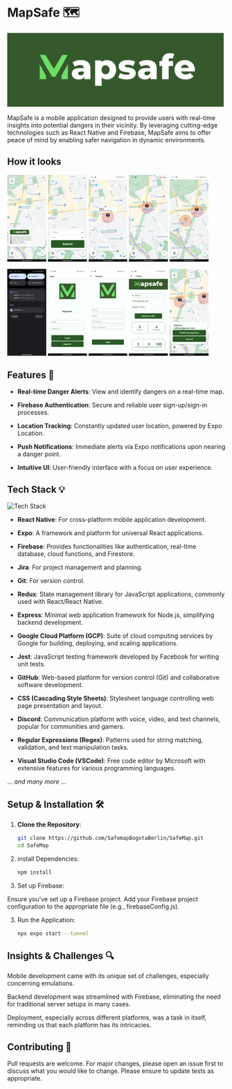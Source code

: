 # MapSafe 🗺️

<img src='client/assets/logo_words_vector.svg' width=500>

MapSafe is a mobile application designed to provide users with real-time insights into potential dangers in their vicinity. By leveraging cutting-edge technologies such as React Native and Firebase, MapSafe aims to offer peace of mind by enabling safer navigation in dynamic environments.

## How it looks

<img src='screens/Screenshot_20231019-144840.png' height=200>     <img src='screens/Screenshot_20231019-144911.png' height=200>     <img src='screens/Screenshot_20231019-154421.png' height=200>    <img src='screens/1000030829.png' height=200>     <img src='screens/1000030833.png' height=200> 




<img src='screens/1000030832.png' height=200>     <img src='screens/Screenshot_20231019-145047.png' height=200>     <img src='screens/Screenshot_20231019-145043.png' height=200>     <img src='screens/Screenshot_20231019-145013.png' height=200>      <img src='screens/Screenshot_20231019-145001.png' height=200>

## Features 🌟

- **Real-time Danger Alerts**: View and identify dangers on a real-time map.

- **Firebase Authentication**: Secure and reliable user sign-up/sign-in processes.

- **Location Tracking**: Constantly updated user location, powered by Expo Location.

- **Push Notifications**: Immediate alerts via Expo notifications upon nearing a danger point.

- **Intuitive UI**: User-friendly interface with a focus on user experience.

## Tech Stack 💡

![Tech Stack](https://skillicons.dev/icons?i=ts,react,redux,express,firebase,gcp,jest,github,css,discord,regex,vscode,git)

- **React Native**: For cross-platform mobile application development.

- **Expo**: A framework and platform for universal React applications.

- **Firebase**: Provides functionalities like authentication, real-time database, cloud functions, and Firestore.

- **Jira**: For project management and planning.

- **Git**: For version control.

- **Redux**: State management library for JavaScript applications, commonly used with React/React Native.

- **Express**: Minimal web application framework for Node.js, simplifying backend development.

- **Google Cloud Platform (GCP)**: Suite of cloud computing services by Google for building, deploying, and scaling applications.

- **Jest**: JavaScript testing framework developed by Facebook for writing unit tests.

- **GitHub**: Web-based platform for version control (Git) and collaborative software development.

- **CSS (Cascading Style Sheets)**: Stylesheet language controlling web page presentation and layout.

- **Discord**: Communication platform with voice, video, and text channels, popular for communities and gamers.

- **Regular Expressions (Regex)**: Patterns used for string matching, validation, and text manipulation tasks.

- **Visual Studio Code (VSCode)**: Free code editor by Microsoft with extensive features for various programming languages.

... _and many more_ ...

## Setup & Installation 🛠️

1. **Clone the Repository**:

   ```bash
   git clone https://github.com/SafemapBogotaBerlin/SafeMap.git
   cd SafeMap
   ```

1. install Dependencies:

   ```bash
   npm install

   ```

1. Set up Firebase:

Ensure you've set up a Firebase project. Add your Firebase project configuration to the appropriate file (e.g., firebaseConfig.js).

3. Run the Application:
   ```bash
   npx expo start --tunnel
   ```

## Insights & Challenges 🔍

Mobile development came with its unique set of challenges, especially concerning emulations.

Backend development was streamlined with Firebase, eliminating the need for traditional server setups in many cases.

Deployment, especially across different platforms, was a task in itself, reminding us that each platform has its intricacies.

## Contributing 🤝

Pull requests are welcome. For major changes, please open an issue first to discuss what you would like to change. Please ensure to update tests as appropriate.
